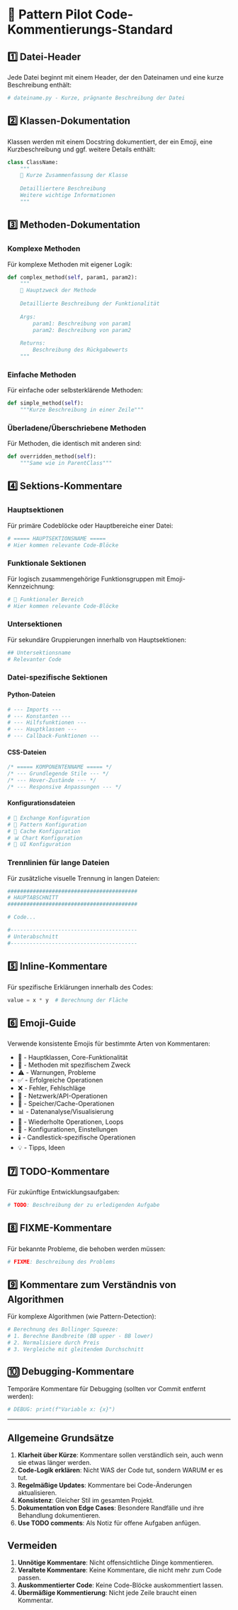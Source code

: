 # 📝 Pattern Pilot Code-Kommentierungs-Standard

## 1️⃣ Datei-Header
Jede Datei beginnt mit einem Header, der den Dateinamen und eine kurze Beschreibung enthält:

```python
# dateiname.py - Kurze, prägnante Beschreibung der Datei
```

## 2️⃣ Klassen-Dokumentation
Klassen werden mit einem Docstring dokumentiert, der ein Emoji, eine Kurzbeschreibung und ggf. weitere Details enthält:

```python
class ClassName:
    """
    🚀 Kurze Zusammenfassung der Klasse
    
    Detailliertere Beschreibung
    Weitere wichtige Informationen
    """
```

## 3️⃣ Methoden-Dokumentation
### Komplexe Methoden
Für komplexe Methoden mit eigener Logik:

```python
def complex_method(self, param1, param2):
    """
    🎯 Hauptzweck der Methode
    
    Detaillierte Beschreibung der Funktionalität
    
    Args:
        param1: Beschreibung von param1
        param2: Beschreibung von param2
        
    Returns:
        Beschreibung des Rückgabewerts
    """
```

### Einfache Methoden
Für einfache oder selbsterklärende Methoden:

```python
def simple_method(self):
    """Kurze Beschreibung in einer Zeile"""
```

### Überladene/Überschriebene Methoden
Für Methoden, die identisch mit anderen sind:

```python
def overridden_method(self):
    """Same wie in ParentClass"""
```

## 4️⃣ Sektions-Kommentare

### Hauptsektionen
Für primäre Codeblöcke oder Hauptbereiche einer Datei:

```python
# ===== HAUPTSEKTIONSNAME =====
# Hier kommen relevante Code-Blöcke
```

### Funktionale Sektionen
Für logisch zusammengehörige Funktionsgruppen mit Emoji-Kennzeichnung:

```python
# 📡 Funktionaler Bereich
# Hier kommen relevante Code-Blöcke
```

### Untersektionen
Für sekundäre Gruppierungen innerhalb von Hauptsektionen:

```python
## Untersektionsname
# Relevanter Code
```

### Datei-spezifische Sektionen
#### Python-Dateien
```python
# --- Imports ---
# --- Konstanten ---
# --- Hilfsfunktionen ---
# --- Hauptklassen ---
# --- Callback-Funktionen ---
```

#### CSS-Dateien
```css
/* ===== KOMPONENTENNAME ===== */
/* --- Grundlegende Stile --- */
/* --- Hover-Zustände --- */
/* --- Responsive Anpassungen --- */
```

#### Konfigurationsdateien
```python
# 📡 Exchange Konfiguration
# 🎯 Pattern Konfiguration
# 💾 Cache Konfiguration
# 📊 Chart Konfiguration
# 🎨 UI Konfiguration
```

### Trennlinien für lange Dateien
Für zusätzliche visuelle Trennung in langen Dateien:

```python
#########################################
# HAUPTABSCHNITT
#########################################

# Code...

#----------------------------------------
# Unterabschnitt
#----------------------------------------
```

## 5️⃣ Inline-Kommentare
Für spezifische Erklärungen innerhalb des Codes:

```python
value = x * y  # Berechnung der Fläche
```

## 6️⃣ Emoji-Guide
Verwende konsistente Emojis für bestimmte Arten von Kommentaren:

- 🚀 - Hauptklassen, Core-Funktionalität
- 🎯 - Methoden mit spezifischem Zweck
- ⚠️ - Warnungen, Probleme
- ✅ - Erfolgreiche Operationen
- ❌ - Fehler, Fehlschläge
- 📡 - Netzwerk/API-Operationen
- 💾 - Speicher/Cache-Operationen
- 📊 - Datenanalyse/Visualisierung
- 🔄 - Wiederholte Operationen, Loops
- 🔧 - Konfigurationen, Einstellungen
- 🕯️ - Candlestick-spezifische Operationen
- 💡 - Tipps, Ideen

## 7️⃣ TODO-Kommentare
Für zukünftige Entwicklungsaufgaben:

```python
# TODO: Beschreibung der zu erledigenden Aufgabe
```

## 8️⃣ FIXME-Kommentare
Für bekannte Probleme, die behoben werden müssen:

```python
# FIXME: Beschreibung des Problems
```

## 9️⃣ Kommentare zum Verständnis von Algorithmen
Für komplexe Algorithmen (wie Pattern-Detection):

```python
# Berechnung des Bollinger Squeeze:
# 1. Berechne Bandbreite (BB upper - BB lower)
# 2. Normalisiere durch Preis
# 3. Vergleiche mit gleitendem Durchschnitt
```

## 🔟 Debugging-Kommentare
Temporäre Kommentare für Debugging (sollten vor Commit entfernt werden):

```python
# DEBUG: print(f"Variable x: {x}")
```

---

## Allgemeine Grundsätze

1. **Klarheit über Kürze**: Kommentare sollen verständlich sein, auch wenn sie etwas länger werden.
2. **Code-Logik erklären**: Nicht WAS der Code tut, sondern WARUM er es tut.
3. **Regelmäßige Updates**: Kommentare bei Code-Änderungen aktualisieren.
4. **Konsistenz**: Gleicher Stil im gesamten Projekt.
5. **Dokumentation von Edge Cases**: Besondere Randfälle und ihre Behandlung dokumentieren.
6. **Use TODO comments**: Als Notiz für offene Aufgaben anfügen.

## Vermeiden

1. **Unnötige Kommentare**: Nicht offensichtliche Dinge kommentieren.
2. **Veraltete Kommentare**: Keine Kommentare, die nicht mehr zum Code passen.
3. **Auskommentierter Code**: Keine Code-Blöcke auskommentiert lassen.
4. **Übermäßige Kommentierung**: Nicht jede Zeile braucht einen Kommentar.
